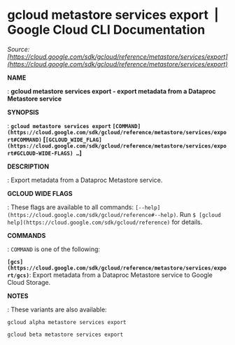 # gcloud metastore services export  |  Google Cloud CLI Documentation

*Source: [https://cloud.google.com/sdk/gcloud/reference/metastore/services/export](https://cloud.google.com/sdk/gcloud/reference/metastore/services/export)*

**NAME**

: **gcloud metastore services export - export metadata from a Dataproc Metastore service**

**SYNOPSIS**

: **`gcloud metastore services export` `[COMMAND](https://cloud.google.com/sdk/gcloud/reference/metastore/services/export#COMMAND)` [`[GCLOUD_WIDE_FLAG](https://cloud.google.com/sdk/gcloud/reference/metastore/services/export#GCLOUD-WIDE-FLAGS) …`]**

**DESCRIPTION**

: Export metadata from a Dataproc Metastore service.

**GCLOUD WIDE FLAGS**

: These flags are available to all commands: `[--help](https://cloud.google.com/sdk/gcloud/reference#--help)`.
Run `$ [gcloud help](https://cloud.google.com/sdk/gcloud/reference)` for details.

**COMMANDS**

: ``COMMAND`` is one of the following:

**`[gcs](https://cloud.google.com/sdk/gcloud/reference/metastore/services/export/gcs)`**:
Export metadata from a Dataproc Metastore service to Google Cloud Storage.

**NOTES**

: These variants are also available:

```
gcloud alpha metastore services export
```

```
gcloud beta metastore services export
```